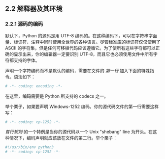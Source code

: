 ## 2.2 解释器及其环境

### 2.2.1 源码的编码

默认下，Python 的源码是用 UTF-8 编码的。在这种编码下，可以在字符串字面量、标识符、注释中同时使用全世界的各种语言。尽管标准库的标识符仅仅使用了 ASCII 的字符集，但是任何可移植代码应该遵循它。为了使所有这些字符都可以正确的显示出来，你的编辑器一定要识别 UTF-8，而且它也必须使用文件中所有字符都支持的字体。

声明一个字符编码而不是默认的编码，需要在文件的 *第一行* 加入下面的特殊指令。语法如下：
```python
# -*- coding: encoding -*-
```
在这里，编码需要是 Python 所支持的 codecs 之一。

举个栗子，如果要声明 Windows-1252 编码，你的源代码文件的第一行需要这样写：
```python
# -*- coding: cp-1252 -*-
```

*首行规则* 的一个特例是当你的源代码以一个 Unix "shebang" line 为开头。在这种情况下，编码声明就应该放在文件的第二行。举个栗子：
```python
#!/usr/bin/env python3
# -*- coding: cp-1252 -*-
```

